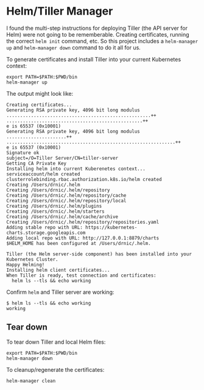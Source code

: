 # Helm/Tiller Manager

I found the multi-step instructions for deploying Tiller (the API server for Helm) were not going to be rememberable. Creating certificates, running the correct `helm init` command, etc. So this project includes a `helm-manager up` and `helm-manager down` command to do it all for us.

To generate certificates and install Tiller into your current Kubernetes context:

```console
export PATH=$PATH:$PWD/bin
helm-manager up
```

The output might look like:

```output
Creating certificates...
Generating RSA private key, 4096 bit long modulus
.....................................................++
..................................................++
e is 65537 (0x10001)
Generating RSA private key, 4096 bit long modulus
......................++
..............................................................++
e is 65537 (0x10001)
Signature ok
subject=/O=Tiller Server/CN=tiller-server
Getting CA Private Key
Installing helm into current Kuberenetes context...
serviceaccount/helm created
clusterrolebinding.rbac.authorization.k8s.io/helm created
Creating /Users/drnic/.helm
Creating /Users/drnic/.helm/repository
Creating /Users/drnic/.helm/repository/cache
Creating /Users/drnic/.helm/repository/local
Creating /Users/drnic/.helm/plugins
Creating /Users/drnic/.helm/starters
Creating /Users/drnic/.helm/cache/archive
Creating /Users/drnic/.helm/repository/repositories.yaml
Adding stable repo with URL: https://kubernetes-charts.storage.googleapis.com
Adding local repo with URL: http://127.0.0.1:8879/charts
$HELM_HOME has been configured at /Users/drnic/.helm.

Tiller (the Helm server-side component) has been installed into your Kubernetes Cluster.
Happy Helming!
Installing helm client certificates...
When Tiller is ready, test connection and certificates:
  helm ls --tls && echo working
```

Confirm `helm` and Tiller server are working:

```console
$ helm ls --tls && echo working
working
```

## Tear down

To tear down Tiller and local Helm files:

```console
export PATH=$PATH:$PWD/bin
helm-manager down
```

To cleanup/regenerate the certificates:

```console
helm-manager clean
```